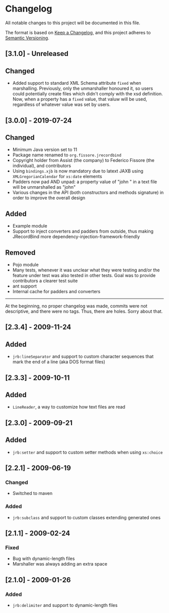 # Changelog
All notable changes to this project will be documented in this file.

The format is based on [Keep a Changelog](https://keepachangelog.com/en/1.0.0/),
and this project adheres to [Semantic Versioning](https://semver.org/spec/v2.0.0.html).

## [3.1.0] - Unreleased
## Changed
- Added support to standard XML Schema attribute `fixed` when marshalling. Previously, only the unmarshaller honoured it, so users could potentially create files which didn't comply
with the xsd definition. Now, when a property has a `fixed` value, that valuw will be used, regardless of whatever value was set by users. 

## [3.0.0] - 2019-07-24
## Changed
- Minimum Java version set to 11
- Package name renamed to `org.fissore.jrecordbind`
- Copyright holder from Assist (the company) to Federico Fissore (the individual), and contributors
- Using `bindings.xjb` is now mandatory due to latext JAXB using `XMLGregorianCalendar` for `xs:date` elements
- Padders now pad AND unpad: a property value of "john   " in a text file will be unmarshalled as "john"
- Various changes in the API (both constructors and methods signature) in order to improve the overall design
## Added
- Example module
- Support to inject converters and padders from outside, thus making JRecordBind more dependency-injection-framework-friendly
## Removed
- Pojo module
- Many tests, whenever it was unclear what they were testing and/or the feature under test was also tested in other tests. Goal was to provide contributors a clearer test suite
- ant support
- Internal cache for padders and converters

- - -
At the beginning, no proper changelog was made, commits were not descriptive, and there were no tags. Thus, there are holes. Sorry about that.

## [2.3.4] - 2009-11-24
## Added
- `jrb:lineSeparator` and support to custom character sequences that mark the end of a line (aka DOS format files)

## [2.3.3] - 2009-10-11
## Added
- `LineReader`, a way to customize how text files are read

## [2.3.0] - 2009-09-21
## Added
- `jrb:setter` and support to custom setter methods when using `xs:choice`

## [2.2.1] - 2009-06-19
### Changed
- Switched to maven
### Added
- `jrb:subclass` and support to custom classes extending generated ones

## [2.1.1] - 2009-02-24
### Fixed
- Bug with dynamic-length files
- Marshaller was always adding an extra space

## [2.1.0] - 2009-01-26
### Added
- `jrb:delimiter` and support to dynamic-length files
